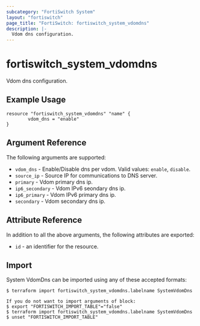 ```yaml
---
subcategory: "FortiSwitch System"
layout: "fortiswitch"
page_title: "FortiSwitch: fortiswitch_system_vdomdns"
description: |-
  Vdom dns configuration.
---
```


# fortiswitch_system_vdomdns
Vdom dns configuration.

## Example Usage

```hcl
resource "fortiswitch_system_vdomdns" "name" {
        vdom_dns = "enable"
}
```

## Argument Reference

The following arguments are supported:

* `vdom_dns` - Enable/Disable dns per vdom. Valid values: `enable`, `disable`.
* `source_ip` - Source IP for communications to DNS server.
* `primary` - Vdom primary dns ip.
* `ip6_secondary` - Vdom IPv6 seondary dns ip.
* `ip6_primary` - Vdom IPv6 primary dns ip.
* `secondary` - Vdom secondary dns ip.


## Attribute Reference

In addition to all the above arguments, the following attributes are exported:
* `id` - an identifier for the resource.

## Import

System VdomDns can be imported using any of these accepted formats:
```
$ terraform import fortiswitch_system_vdomdns.labelname SystemVdomDns

If you do not want to import arguments of block:
$ export "FORTISWITCH_IMPORT_TABLE"="false"
$ terraform import fortiswitch_system_vdomdns.labelname SystemVdomDns
$ unset "FORTISWITCH_IMPORT_TABLE"
```
